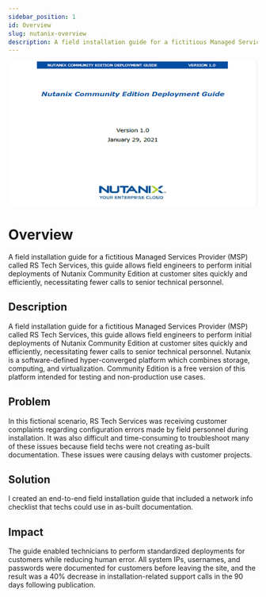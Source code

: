 ```yaml
---
sidebar_position: 1
id: Overview
slug: nutanix-overview
description: A field installation guide for a fictitious Managed Services Provider (MSP) called RS Tech Services, this guide allows field engineers to perform initial deployments of Nutanix Community Edition at customer sites quickly and efficiently, necessitating fewer calls to senior technical personnel.
---
```


![](../../static/img/nutanix-cover.png)

# Overview

A field installation guide for a fictitious Managed Services Provider (MSP) called RS Tech Services, this guide allows field engineers to perform initial deployments of Nutanix Community Edition at customer sites quickly and efficiently, necessitating fewer calls to senior technical personnel.

## Description

A field installation guide for a fictitious Managed Services Provider (MSP) called RS Tech Services, this guide allows field engineers to perform initial deployments of Nutanix Community Edition at customer sites quickly and efficiently, necessitating fewer calls to senior technical personnel. Nutanix is a software-defined hyper-converged platform which combines storage, computing, and virtualization. Community Edition is a free version of this platform intended for testing and non-production use cases.

## Problem

In this fictional scenario, RS Tech Services was receiving customer complaints regarding configuration errors made by field personnel during installation. It was also difficult and time-consuming to troubleshoot many of these issues because field techs were not creating as-built documentation. These issues were causing delays with customer projects.

## Solution

I created an end-to-end field installation guide that included a network info checklist that techs could use in as-built documentation.

## Impact

The guide enabled technicians to perform standardized deployments for customers while reducing human error. All system IPs, usernames, and passwords were documented for customers before leaving the site, and the result was a 40% decrease in installation-related support calls in the 90 days following publication.

